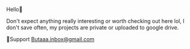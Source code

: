 Hello👋

Don't expect anything really interesting or worth checking out here lol, I don't save often, my projects are private or uploaded to google drive.

📩Support
Butaaa.inbox@gmail.com
